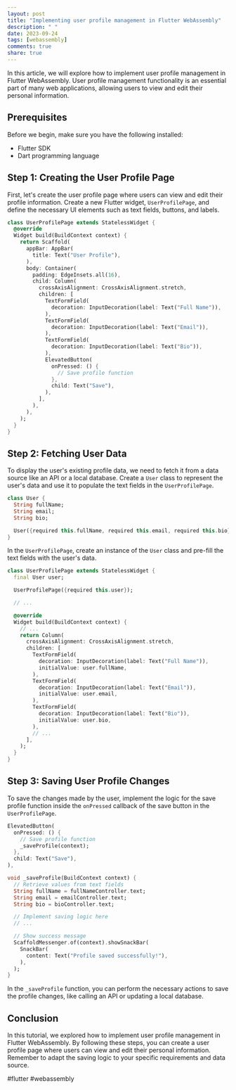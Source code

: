 ```yaml
---
layout: post
title: "Implementing user profile management in Flutter WebAssembly"
description: " "
date: 2023-09-24
tags: [webassembly]
comments: true
share: true
---
```


In this article, we will explore how to implement user profile management in Flutter WebAssembly. User profile management functionality is an essential part of many web applications, allowing users to view and edit their personal information.

## Prerequisites

Before we begin, make sure you have the following installed:

- Flutter SDK
- Dart programming language

## Step 1: Creating the User Profile Page

First, let's create the user profile page where users can view and edit their profile information. Create a new Flutter widget, `UserProfilePage`, and define the necessary UI elements such as text fields, buttons, and labels.

```dart
class UserProfilePage extends StatelessWidget {
  @override
  Widget build(BuildContext context) {
    return Scaffold(
      appBar: AppBar(
        title: Text("User Profile"),
      ),
      body: Container(
        padding: EdgeInsets.all(16),
        child: Column(
          crossAxisAlignment: CrossAxisAlignment.stretch,
          children: [
            TextFormField(
              decoration: InputDecoration(label: Text("Full Name")),
            ),
            TextFormField(
              decoration: InputDecoration(label: Text("Email")),
            ),
            TextFormField(
              decoration: InputDecoration(label: Text("Bio")),
            ),
            ElevatedButton(
              onPressed: () {
                // Save profile function
              },
              child: Text("Save"),
            ),
          ],
        ),
      ),
    );
  }
}
```

## Step 2: Fetching User Data

To display the user's existing profile data, we need to fetch it from a data source like an API or a local database. Create a `User` class to represent the user's data and use it to populate the text fields in the `UserProfilePage`.

```dart
class User {
  String fullName;
  String email;
  String bio;

  User({required this.fullName, required this.email, required this.bio});
}
```

In the `UserProfilePage`, create an instance of the `User` class and pre-fill the text fields with the user's data.

```dart
class UserProfilePage extends StatelessWidget {
  final User user;

  UserProfilePage({required this.user});

  // ...

  @override
  Widget build(BuildContext context) {
    // ...
    return Column(
      crossAxisAlignment: CrossAxisAlignment.stretch,
      children: [
        TextFormField(
          decoration: InputDecoration(label: Text("Full Name")),
          initialValue: user.fullName,
        ),
        TextFormField(
          decoration: InputDecoration(label: Text("Email")),
          initialValue: user.email,
        ),
        TextFormField(
          decoration: InputDecoration(label: Text("Bio")),
          initialValue: user.bio,
        ),
        // ...
      ],
    );
  }
}
```

## Step 3: Saving User Profile Changes

To save the changes made by the user, implement the logic for the save profile function inside the `onPressed` callback of the save button in the `UserProfilePage`.

```dart
ElevatedButton(
  onPressed: () {
    // Save profile function
    _saveProfile(context);
  },
  child: Text("Save"),
),

void _saveProfile(BuildContext context) {
  // Retrieve values from text fields
  String fullName = fullNameController.text;
  String email = emailController.text;
  String bio = bioController.text;

  // Implement saving logic here
  // ...

  // Show success message
  ScaffoldMessenger.of(context).showSnackBar(
    SnackBar(
      content: Text("Profile saved successfully!"),
    ),
  );
}
```

In the `_saveProfile` function, you can perform the necessary actions to save the profile changes, like calling an API or updating a local database.

## Conclusion

In this tutorial, we explored how to implement user profile management in Flutter WebAssembly. By following these steps, you can create a user profile page where users can view and edit their personal information. Remember to adapt the saving logic to your specific requirements and data source.

#flutter #webassembly